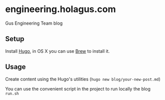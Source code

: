 # engineering.holagus.com
Gus Engineering Team blog


## Setup

Install [Hugo](http://gohugo.io/), in OS X you can use [Brew](http://brew.sh/) to install it.


## Usage

Create content using the Hugo's utilities (`hugo new blog/your-new-post.md`)

You can use the convenient script in the project to run locally the blog `run.sh`

